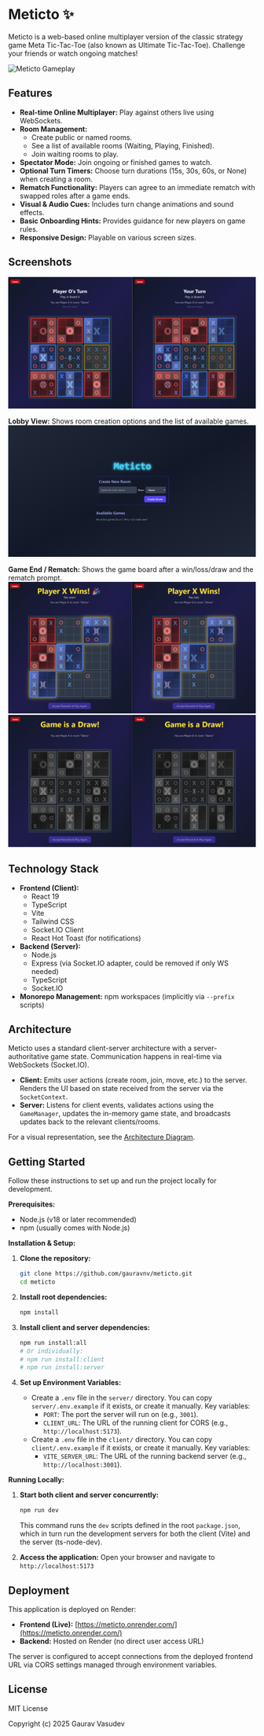 # Meticto ✨

Meticto is a web-based online multiplayer version of the classic strategy game Meta Tic-Tac-Toe (also known as Ultimate Tic-Tac-Toe). Challenge your friends or watch ongoing matches!

<!-- Add a key screenshot or GIF here showing gameplay -->
<!-- Suggested Screenshot: Gameplay View (Mid-Game) -->
![Meticto Gameplay](docs/images/gameplay.gif?raw=true)

## Features

* **Real-time Online Multiplayer:** Play against others live using WebSockets.
* **Room Management:**
  * Create public or named rooms.
  * See a list of available rooms (Waiting, Playing, Finished).
  * Join waiting rooms to play.
* **Spectator Mode:** Join ongoing or finished games to watch.
* **Optional Turn Timers:** Choose turn durations (15s, 30s, 60s, or None) when creating a room.
* **Rematch Functionality:** Players can agree to an immediate rematch with swapped roles after a game ends.
* **Visual & Audio Cues:** Includes turn change animations and sound effects.
* **Basic Onboarding Hints:** Provides guidance for new players on game rules.
* **Responsive Design:** Playable on various screen sizes.

## Screenshots

![Meticto Mid Game](docs/images/mid-game.png?raw=true)

**Lobby View:** Shows room creation options and the list of available games.
![Meticto Lobby](docs/images/lobby.png?raw=true)

**Game End / Rematch:** Shows the game board after a win/loss/draw and the rematch prompt.
![Meticto Draw](docs/images/win.png?raw=true)
![Meticto Draw](docs/images/draw.png?raw=true)

## Technology Stack

* **Frontend (Client):**
  * React 19
  * TypeScript
  * Vite
  * Tailwind CSS
  * Socket.IO Client
  * React Hot Toast (for notifications)
* **Backend (Server):**
  * Node.js
  * Express (via Socket.IO adapter, could be removed if only WS needed)
  * TypeScript
  * Socket.IO
* **Monorepo Management:** npm workspaces (implicitly via `--prefix` scripts)

## Architecture

Meticto uses a standard client-server architecture with a server-authoritative game state. Communication happens in real-time via WebSockets (Socket.IO).

* **Client:** Emits user actions (create room, join, move, etc.) to the server. Renders the UI based on state received from the server via the `SocketContext`.
* **Server:** Listens for client events, validates actions using the `GameManager`, updates the in-memory game state, and broadcasts updates back to the relevant clients/rooms.

For a visual representation, see the [Architecture Diagram](docs/architecture.md).

## Getting Started

Follow these instructions to set up and run the project locally for development.

**Prerequisites:**

* Node.js (v18 or later recommended)
* npm (usually comes with Node.js)

**Installation & Setup:**

1. **Clone the repository:**

    ```bash
    git clone https://github.com/gauravnv/meticto.git
    cd meticto
    ```

2. **Install root dependencies:**

    ```bash
    npm install
    ```

3. **Install client and server dependencies:**

    ```bash
    npm run install:all
    # Or individually:
    # npm run install:client
    # npm run install:server
    ```

4. **Set up Environment Variables:**
    * Create a `.env` file in the `server/` directory. You can copy `server/.env.example` if it exists, or create it manually. Key variables:
        * `PORT`: The port the server will run on (e.g., `3001`).
        * `CLIENT_URL`: The URL of the running client for CORS (e.g., `http://localhost:5173`).
    * Create a `.env` file in the `client/` directory. You can copy `client/.env.example` if it exists, or create it manually. Key variables:
        * `VITE_SERVER_URL`: The URL of the running backend server (e.g., `http://localhost:3001`).

**Running Locally:**

1. **Start both client and server concurrently:**

    ```bash
    npm run dev
    ```

    This command runs the `dev` scripts defined in the root `package.json`, which in turn run the development servers for both the client (Vite) and the server (ts-node-dev).

2. **Access the application:**
    Open your browser and navigate to `http://localhost:5173`

## Deployment

This application is deployed on Render:

* **Frontend (Live):** [https://meticto.onrender.com/](https://meticto.onrender.com/)
* **Backend:** Hosted on Render (no direct user access URL)

The server is configured to accept connections from the deployed frontend URL via CORS settings managed through environment variables.

## License

MIT License

Copyright (c) 2025 Gaurav Vasudev
